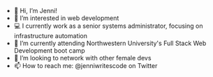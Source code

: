- 👋 Hi, I’m Jenni!
- 👀 I’m interested in web development
- 💻 I currently work as a senior systems administrator, focusing on infrastructure automation
- 🌱 I’m currently attending Northwestern University's Full Stack Web Development boot camp
- 💞️ I’m looking to network with other female devs
- 📫 How to reach me: @jenniwritescode on Twitter

<!---
jenniwritescode/jenniwritescode is a ✨ special ✨ repository because its `README.md` (this file) appears on your GitHub profile.
You can click the Preview link to take a look at your changes.
--->
